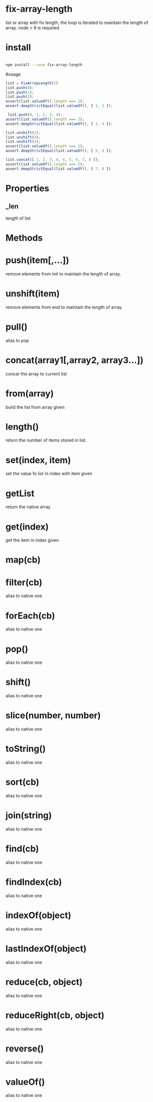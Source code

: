 # fix-array-length
list or array with fix length, the loop is iterated to maintain the length of array.
node > 6 is required.
# install 

```bash

npm install --save fix-array-length
```

#usage

```js
list = FixArrayLength(2)
list.push(0);
list.push(1);
list.push(2);
assert(list.valueOf().length === 2);
assert.deepStrictEqual(list.valueOf(), [ 1, 2 ]);

 list.push(0, 1, 2, 3, 4);
assert(list.valueOf().length === 2);
assert.deepStrictEqual(list.valueOf(), [ 3, 4 ]);

list.unshift(2);
list.unshift(4);
list.unshift(5);
assert(list.valueOf().length === 2);
assert.deepStrictEqual(list.valueOf(), [ 5, 4 ]);

list.concat([ 1, 2, 3, 4, 4, 5, 6, 7, 8 ]);
assert(list.valueOf().length === 2);
assert.deepStrictEqual(list.valueOf(), [ 7, 8 ])
```
# Properties

## _len

length of list
# Methods
# push(item[,...])

remove elements from init to maintain the length of array.

# unshift(item)

remove elements from end to maintain the length of array.

# pull()
alias to pop

# concat(array1[,array2, array3...])
concar the array to current list

# from(array)
build the list from array given

# length()
return the number of items stored in list.

# set(index, item)

set the value fo list in index with item given

# getList

return the native array
# get(index)

get the item in index given

# map(cb)
# filter(cb)
alias to native one
# forEach(cb)
alias to native one
# pop()
alias to native one 
# shift()
alias to native one
# slice(number, number)
alias to native one
# toString()
alias to native one
# sort(cb)
alias to native one
# join(string)
alias to native one
# find(cb)
alias to native one
# findIndex(cb)
alias to native one
# indexOf(object)
alias to native one
# lastIndexOf(object)
alias to native one
# reduce(cb, object)
alias to native one
# reduceRight(cb, object)
alias to native one
# reverse()
alias to native one
# valueOf()
alias to native one



